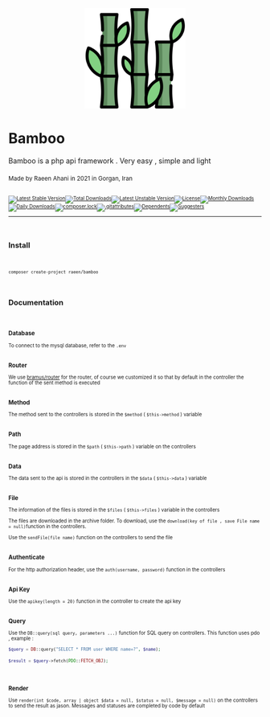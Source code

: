<center>
<img src="icon.ico" width="200">
</center>

<h1>Bamboo</h1>
Bamboo is a php api framework . Very easy , simple and light
<br><br>
<small>Made by Raeen Ahani in 2021 in Gorgan, Iran<small>
 <br><br>
 
[![Latest Stable Version](https://poser.pugx.org/raeen/bamboo/v)](//packagist.org/packages/raeen/bamboo)[![Total Downloads](https://poser.pugx.org/raeen/bamboo/downloads)](//packagist.org/packages/raeen/bamboo)[![Latest Unstable Version](https://poser.pugx.org/raeen/bamboo/v/unstable)](//packagist.org/packages/raeen/bamboo)[![License](https://poser.pugx.org/raeen/bamboo/license)](//packagist.org/packages/raeen/bamboo)[![Monthly Downloads](https://poser.pugx.org/raeen/bamboo/d/monthly)](//packagist.org/packages/raeen/bamboo)[![Daily Downloads](https://poser.pugx.org/raeen/bamboo/d/daily)](//packagist.org/packages/raeen/bamboo)[![composer.lock](https://poser.pugx.org/raeen/bamboo/composerlock)](//packagist.org/packages/raeen/bamboo)[![.gitattributes](https://poser.pugx.org/raeen/bamboo/gitattributes)](//packagist.org/packages/raeen/bamboo)[![Dependents](https://poser.pugx.org/raeen/bamboo/dependents)](//packagist.org/packages/raeen/bamboo)[![Suggesters](https://poser.pugx.org/raeen/bamboo/suggesters)](//packagist.org/packages/raeen/bamboo)

****
<br>

<h2>Install</h2>

<br>

```shell
composer create-project raeen/bamboo
```
<br>

<h2>Documentation</h2>

<br>

<h3>Database</h3>

To connect to the mysql database, refer to the ``.env``
<br><br>
<h3>Router</h3>

We use <a href="https://github.com/bramus/router">bramus/router</a> for the router, of course we customized it so that by default in the controller the function of the sent method is executed
<br><br>
<h3>Method</h3>

The method sent to the controllers is stored in the ``$method`` ( ``$this->method`` ) variable
<br><br>
<h3>Path</h3>

The page address is stored in the ``$path`` ( ``$this->path`` ) variable on the controllers
<br><br>
<h3>Data</h3>

The data sent to the api is stored in the controllers in the ``$data``  ( ``$this->data`` ) variable
<br><br>
<h3>File</h3>

The information of the files is stored in the ``$files`` ( ``$this->files`` ) variable in the controllers
<br><br>
The files are downloaded in the archive folder. To download, use the ``download(key of file , save File name = null)``function in the controllers.
<br><br>
Use the ``sendFile(file name)`` function on the controllers to send the file
<br><br>
<h3>Authenticate</h3>

For the http authorization header, use the ``auth(username, password)`` function in the controllers
<br><br>
<h3>Api Key</h3>

Use the ``apikey(length = 20)`` function in the controller to create the api key
<br><br>
<h3>Query</h3>

Use the  ``DB::query(sql query, parameters ...)``  function for SQL query on controllers. This function uses pdo
, example : 
```php
$query = DB::query("SELECT * FROM user WHERE name=?", $name);

$result = $query->fetch(PDO::FETCH_OBJ);
```
<br>
<h3>Render</h3>

Use  ``render(int $code, array | object $data = null, $status = null, $message = null)`` on the controllers to send the result as jason. Messages and statuses are completed by code by default
